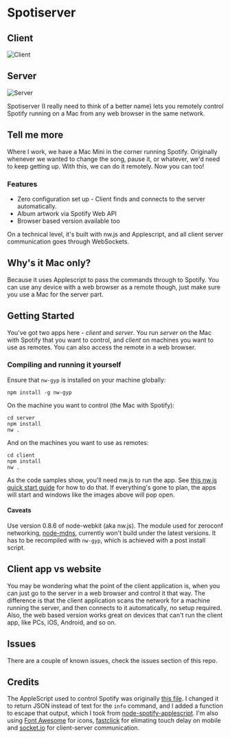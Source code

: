 # Spotiserver

## Client
![Client](http://i.imgur.com/FF4Joh0.png)

## Server
![Server](http://i.imgur.com/PJpU7Ur.png)


Spotiserver (I really need to think of a better name) lets you remotely control Spotify running on a Mac from any web browser in the same network.

## Tell me more

Where I work, we have a Mac Mini in the corner running Spotify. Originally whenever we wanted to change the song, pause it, or whatever, we'd need to keep getting up. With this, we can do it remotely. Now you can too!

### Features

* Zero configuration set up - Client finds and connects to the server automatically.
* Album artwork via Spotify Web API
* Browser based version available too

On a technical level, it's built with nw.js and Applescript, and all client server communication goes through WebSockets.

## Why's it Mac only?

Because it uses Applescript to pass the commands through to Spotify. You can use any device with a web browser as a remote though, just make sure you use a Mac for the server part.

## Getting Started

You've got two apps here - *client* and *server*. You run *server* on the Mac with Spotify that you want to control, and *client* on machines you want to use as remotes. You can also access the remote in a web browser.

### Compiling and running it yourself

Ensure that `nw-gyp` is installed on your machine globally:

```
npm install -g nw-gyp
```

On the machine you want to control (the Mac with Spotify):

```
cd server
npm install
nw .
```

And on the machines you want to use as remotes:

```
cd client
npm install
nw .
```

As the code samples show, you'll need nw.js to run the app. See [this nw.js quick start guide](https://github.com/nwjs/nw.js/blob/master/README.md) for how to do that. 
If everything's gone to plan, the apps will start and windows like the images above will pop open.

#### Caveats

Use version 0.8.6 of node-webkit (aka nw.js). The module used for zeroconf networking, [node-mdns](https://github.com/agnat/node_mdns), currently 
won't build under the latest versions. It has to be recompiled with `nw-gyp`, which is achieved with a post install script.

## Client app vs website

You may be wondering what the point of the client application is, when you can just go to the server in a web browser and control it that way. The difference is that the client application scans the network for a machine running the server, and then connects to it automatically, no setup required. Also, the web based version works great on devices that can't run the client app, like PCs, iOS, Android, and so on.

## Issues

There are a couple of known issues, check the issues section of this repo.

## Credits

The AppleScript used to control Spotify was originally [this file](https://github.com/dronir/SpotifyControl). I changed it to return JSON instead of text for the `info` command, and I added a function to escape that output, which I took from [node-spotify-applescript](https://github.com/andrehaveman/spotify-node-applescript). I'm also using [Font Awesome](https://github.com/FortAwesome/Font-Awesome) for icons, [fastclick](https://github.com/ftlabs/fastclick) for elimating touch delay on mobile and [socket.io](http://socket.io/) for client-server communication.
